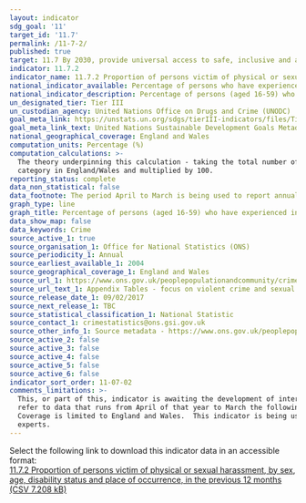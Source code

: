 ```yaml
---
layout: indicator
sdg_goal: '11'
target_id: '11.7'
permalink: /11-7-2/
published: true
target: 11.7 By 2030, provide universal access to safe, inclusive and accessible, green and public spaces, in particular for women and children, older persons and persons with disabilities
indicator: 11.7.2
indicator_name: 11.7.2 Proportion of persons victim of physical or sexual harassment, by sex, age, disability status and place of occurrence, in the previous 12 months
national_indicator_available: Percentage of persons who have experienced indecent exposure or unwanted sexual touching in the previous twelve months
national_indicator_description: Percentage of persons (aged 16-59) who have experienced indecent exposure or unwanted sexual touching in the previous twelve months
un_designated_tier: Tier III
un_custodian_agency: United Nations Office on Drugs and Crime (UNODC)  
goal_meta_link: https://unstats.un.org/sdgs/tierIII-indicators/files/Tier3-11-07-02.pdf
goal_meta_link_text: United Nations Sustainable Development Goals Metadata (PDF 4.0 MB)
national_geographical_coverage: England and Wales
computation_units: Percentage (%)
computation_calculations: >-
  The theory underpinning this calculation - taking the total number of adults aged 16 to 59 in England and Wales who experienced incidents of indecent exposure or unwanted sexual touching in the previous twelve months and divided this by the total number of adults with the same age
  category in England/Wales and multiplied by 100.
reporting_status: complete
data_non_statistical: false
data_footnote: The period April to March is being used to report annual data. The date on the X axis is the year at the start of the period
graph_type: line
graph_title: Percentage of persons (aged 16-59) who have experienced indecent exposure or unwanted sexual touching in the previous twelve months
data_show_map: false
data_keywords: Crime
source_active_1: true
source_organisation_1: Office for National Statistics (ONS)
source_periodicity_1: Annual 
source_earliest_available_1: 2004
source_geographical_coverage_1: England and Wales 
source_url_1: https://www.ons.gov.uk/peoplepopulationandcommunity/crimeandjustice/datasets/sexualoffencesappendixtables
source_url_text_1: Appendix Tables - focus on violent crime and sexual offences
source_release_date_1: 09/02/2017
source_next_release_1: TBC
source_statistical_classification_1: National Statistic
source_contact_1: crimestatistics@ons.gsi.gov.uk
source_other_info_1: Source metadata - https://www.ons.gov.uk/peoplepopulationandcommunity/crimeandjustice/qmis/crimeandjusticeqmi & https://www.ons.gov.uk/peoplepopulationandcommunity/crimeandjustice/methodologies/crimeandjusticemethodology
source_active_2: false
source_active_3: false
source_active_4: false
source_active_5: false
source_active_6: false
indicator_sort_order: 11-07-02
comments_limitations: >-
  This, or part of this, indicator is awaiting the development of internationally established methodology and standards (classified by the UN as tier 3). Presently the only ages covered are between 16 and 59 but the upper bound of this is likely to increase over time. The original figures
  refer to data that runs from April of that year to March the following year. For example 2015 data date range is from April 2015 to March 2016. The headline data are published in July, however the specific breakdowns (disaggregation’s, i.e. age, gender, etc) are published in February.
  Coverage is limited to England and Wales.  This indicator is being used as an approximation of the UN SDG Indicator. Where possible, we will work to identify or develop UK data to meet the global indicator specification. This indicator has been identified in collaboration with topic
  experts.
---
```

Select the following link to download this indicator data in an accessible format:<br>[11.7.2 Proportion of persons victim of physical or sexual harassment, by sex, age, disability status and place of occurrence, in the previous 12 months (CSV 7.208 kB)](https://sustainabledevelopment-uk.github.io/sdg-data/data/11-7-2.csv)